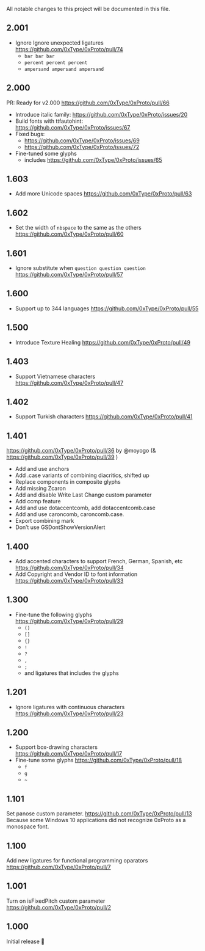 All notable changes to this project will be documented in this file.

## 2.001

- Ignore Ignore unexpected ligatures https://github.com/0xType/0xProto/pull/74
  - `bar bar bar`
  - `percent percent percent`
  - `ampersand ampersand ampersand`

## 2.000

PR: Ready for v2.000 https://github.com/0xType/0xProto/pull/66

- Introduce italic family: https://github.com/0xType/0xProto/issues/20
- Build fonts with ttfautohint: https://github.com/0xType/0xProto/issues/67
- Fixed bugs:
  - https://github.com/0xType/0xProto/issues/69
  - https://github.com/0xType/0xProto/issues/72
- Fine-tuned some glyphs
  - includes https://github.com/0xType/0xProto/issues/65

## 1.603

- Add more Unicode spaces https://github.com/0xType/0xProto/pull/63

## 1.602

- Set the width of `nbspace` to the same as the others https://github.com/0xType/0xProto/pull/60

## 1.601

- Ignore substitute when `question question question` https://github.com/0xType/0xProto/pull/57

## 1.600

- Support up to 344 languages https://github.com/0xType/0xProto/pull/55

## 1.500

- Introduce Texture Healing https://github.com/0xType/0xProto/pull/49

## 1.403

- Support Vietnamese characters https://github.com/0xType/0xProto/pull/47

## 1.402

- Support Turkish characters https://github.com/0xType/0xProto/pull/41

## 1.401

https://github.com/0xType/0xProto/pull/36 by @moyogo (& https://github.com/0xType/0xProto/pull/39 )

- Add and use anchors
- Add .case variants of combining diacritics, shifted up
- Replace components in composite glyphs
- Add missing Zcaron
- Add and disable Write Last Change custom parameter
- Add ccmp feature
- Add and use dotaccentcomb, add dotaccentcomb.case
- Add and use caroncomb, caroncomb.case.
- Export combining mark
- Don’t use GSDontShowVersionAlert

## 1.400

- Add accented characters to support French, German, Spanish, etc https://github.com/0xType/0xProto/pull/34
- Add Copyright and Vendor ID to font information https://github.com/0xType/0xProto/pull/33

## 1.300

- Fine-tune the following glyphs https://github.com/0xType/0xProto/pull/29
  - `()`
  - `[]`
  - `{}`
  - `!`
  - `?`
  - `,`
  - `;`
  - and ligatures that includes the glyphs

## 1.201

- Ignore ligatures with continuous characters https://github.com/0xType/0xProto/pull/23

## 1.200

- Support box-drawing characters https://github.com/0xType/0xProto/pull/17
- Fine-tune some glyphs https://github.com/0xType/0xProto/pull/18
  - `f`
  - `g`
  - `~`

## 1.101

Set panose custom parameter. https://github.com/0xType/0xProto/pull/13
Because some Windows 10 applications did not recognize 0xProto as a monospace font.

## 1.100

Add new ligatures for functional programming oparators https://github.com/0xType/0xProto/pull/7

## 1.001

Turn on isFixedPitch custom parameter https://github.com/0xType/0xProto/pull/2

## 1.000

Initial release :tada: